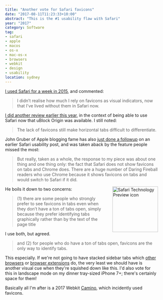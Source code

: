 ```yaml
---
title: "Another vote for Safari favicons"
date: "2017-08-11T11:23:33+10:00"
abstract: "This is the #1 usability flaw with Safari"
year: "2017"
category: Software
tag:
- safari
- apple
- macos
- os-x
- mac-os-x
- browsers
- webkit
- design
- usability
location: sydney
---
```

[I used Safari for a week in 2015], and commented:

> I didn’t realise how much I rely on favicons as visual indicators, now that I’ve lived without them in Safari now.

[I did another review earlier this year], in the context of being able to use Safari now that uBlock Origin was available. I still noted:

> The lack of favicons still make horizontal tabs difficult to differentiate.

John Gruber of Apple blogging fame has also [just done a followup] on an earlier Safari usability post, and was taken aback by the feature people missed the most:

> But really, taken as a whole, the response to my piece was about one thing and one thing only: the fact that Safari does not show favicons on tabs and Chrome does. There are a huge number of Daring Fireball readers who use Chrome because it shows favicons on tabs and would switch to Safari if it did.

<p><img src="https://rubenerd.com/files/2016/safari-300x300.png" alt="Safari Technology Preview icon" style="width:150px; height:150px; float:right; margin:0 0 20px 20px;" /></p>

He boils it down to two concerns:

> (1) there are some people who strongly prefer to see favicons in tabs even when they don’t have a ton of tabs open, simply because they prefer identifying tabs graphically rather than by the text of the page title

I use both, but agreed.

> and (2) for people who do have a ton of tabs open, favicons are the only way to identify tabs.

This especially. If we're not going to have stacked sidebar tabs which [other browsers] or [browser extensions] do, the very least we should have is another visual cue when they're squished down like this. I'd also vote for this in landscape mode on my dinner tray-sized iPhone 7+; there's certainly space for them!

Basically all I'm after is a 2017 Webkit [Camino], which incidently used favicons.

[I used Safari for a week in 2015]: https://rubenerd.com/using-safari-for-a-week/ "Rubenerd: Using Safari for a wekk"
[I did another review earlier this year]: https://rubenerd.com/desktop-safari-in-2017/ "Rubenerd: Desktop Safari in 2017"
[just done a followup]: https://daringfireball.net/2017/08/safari_should_display_favicons_in_its_tabs "Daring Fireball: Safari should display favicons in its tabs"
[other browsers]: https://vivaldi.com "Vivaldi browser"
[browser extensions]: https://addons.mozilla.org/en-US/firefox/addon/tab-center-redux/ "Firefox extension: Tab Center Redux"
[Camino]: https://rubenerd.com/universal-binaries-for-mozilla-software/ "Rubenerd: Universal binaries for Mozilla software"
